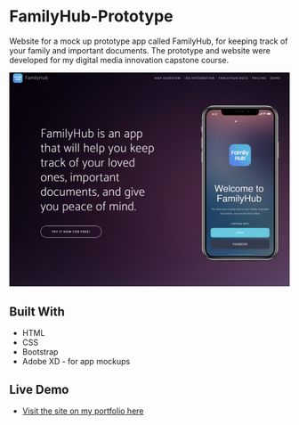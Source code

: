 # FamilyHub-Prototype
Website for a mock up prototype app called FamilyHub, for keeping track of your family and important documents. The prototype and website were developed for my digital media innovation capstone course. 

![](thumbnail.png)

## Built With
* HTML
* CSS
* Bootstrap
* Adobe XD - for app mockups

## Live Demo
* [Visit the site on my portfolio here](http://familyhub.jakeruff.com/)
